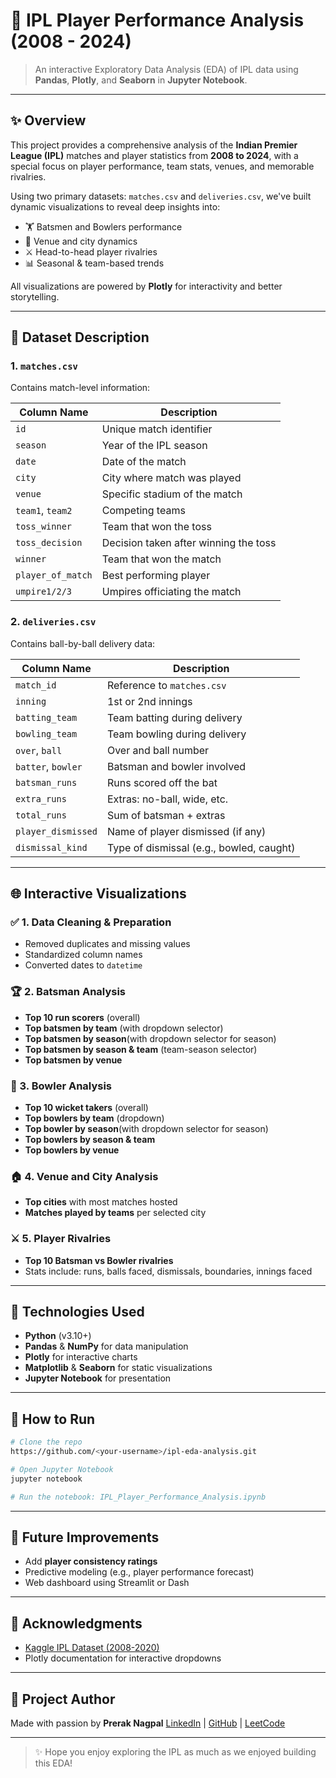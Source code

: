 # 🏏 IPL Player Performance Analysis (2008 - 2024)

> An interactive Exploratory Data Analysis (EDA) of IPL data using **Pandas**, **Plotly**, and **Seaborn** in **Jupyter Notebook**.

---

## ✨ Overview

This project provides a comprehensive analysis of the **Indian Premier League (IPL)** matches and player statistics from **2008 to 2024**, with a special focus on player performance, team stats, venues, and memorable rivalries.

Using two primary datasets: `matches.csv` and `deliveries.csv`, we've built dynamic visualizations to reveal deep insights into:

* 🏋️ Batsmen and Bowlers performance
* 🏢 Venue and city dynamics
* ⚔️ Head-to-head player rivalries
* 📊 Seasonal & team-based trends

All visualizations are powered by **Plotly** for interactivity and better storytelling.

---

## 📃 Dataset Description

### 1. `matches.csv`

Contains match-level information:

| Column Name       | Description                           |
| ----------------- | ------------------------------------- |
| `id`              | Unique match identifier               |
| `season`          | Year of the IPL season                |
| `date`            | Date of the match                     |
| `city`            | City where match was played           |
| `venue`           | Specific stadium of the match         |
| `team1`, `team2`  | Competing teams                       |
| `toss_winner`     | Team that won the toss                |
| `toss_decision`   | Decision taken after winning the toss |
| `winner`          | Team that won the match               |
| `player_of_match` | Best performing player                |
| `umpire1/2/3`     | Umpires officiating the match         |

### 2. `deliveries.csv`

Contains ball-by-ball delivery data:

| Column Name        | Description                              |
| ------------------ | ---------------------------------------- |
| `match_id`         | Reference to `matches.csv`               |
| `inning`           | 1st or 2nd innings                       |
| `batting_team`     | Team batting during delivery             |
| `bowling_team`     | Team bowling during delivery             |
| `over`, `ball`     | Over and ball number                     |
| `batter`, `bowler` | Batsman and bowler involved              |
| `batsman_runs`     | Runs scored off the bat                  |
| `extra_runs`       | Extras: no-ball, wide, etc.              |
| `total_runs`       | Sum of batsman + extras                  |
| `player_dismissed` | Name of player dismissed (if any)        |
| `dismissal_kind`   | Type of dismissal (e.g., bowled, caught) |

---

## 🌐 Interactive Visualizations

### ✅ 1. Data Cleaning & Preparation

* Removed duplicates and missing values
* Standardized column names
* Converted dates to `datetime`

### 🏆 2. Batsman Analysis

* **Top 10 run scorers** (overall)
* **Top batsmen by team** (with dropdown selector)
* **Top batsmen by season**(with dropdown selector for season)
* **Top batsmen by season & team** (team-season selector)
* **Top batsmen by venue**

### 🌿 3. Bowler Analysis

* **Top 10 wicket takers** (overall)
* **Top bowlers by team** (dropdown)
* **Top bowler by season**(with dropdown selector for season)
* **Top bowlers by season & team**
* **Top bowlers by venue**

### 🏠 4. Venue and City Analysis

* **Top cities** with most matches hosted
* **Matches played by teams** per selected city

### ⚔️ 5. Player Rivalries

* **Top 10 Batsman vs Bowler rivalries**
* Stats include: runs, balls faced, dismissals, boundaries, innings faced

---

## 📅 Technologies Used

* **Python** (v3.10+)
* **Pandas** & **NumPy** for data manipulation
* **Plotly** for interactive charts
* **Matplotlib** & **Seaborn** for static visualizations
* **Jupyter Notebook** for presentation

---

## 📖 How to Run

```bash
# Clone the repo
https://github.com/<your-username>/ipl-eda-analysis.git

# Open Jupyter Notebook
jupyter notebook

# Run the notebook: IPL_Player_Performance_Analysis.ipynb
```

---

## 🚀 Future Improvements

* Add **player consistency ratings**
* Predictive modeling (e.g., player performance forecast)
* Web dashboard using Streamlit or Dash

---

## 🙏 Acknowledgments

* [Kaggle IPL Dataset (2008-2020)](https://www.kaggle.com/datasets/moumita09/ipl-complete-dataset-2008-2020)
* Plotly documentation for interactive dropdowns

---

## 🚀 Project Author

Made with passion by **Prerak Nagpal**
[LinkedIn](https://www.linkedin.com/in/prerak-nagpal-1815ba24a/) | [GitHub](https://github.com/prerak20code) | [LeetCode](https://leetcode.com/u/prerak1234/)

---

> ✨ Hope you enjoy exploring the IPL as much as we enjoyed building this EDA!
